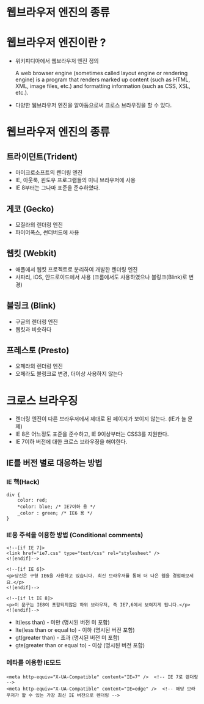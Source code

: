 웹브라우저 엔진의 종류
================

# 웹브라우저 엔진이란 ?
* 위키피디아에서 웹브라우저 엔진 정의

    A web browser engine (sometimes called layout engine or rendering engine) is a program that renders marked up content (such as HTML, XML, image files, etc.) and formatting information (such as CSS, XSL, etc.).

* 다양한 웹브라우저 엔진을 알아둠으로써 크로스 브라우징을 할 수 있다.

# 웹브라우저 엔진의 종류
## 트라이던트(Trident)
* 마이크로소프트의 렌더링 엔진
* IE, 아웃룩, 윈도우 프로그램들의 미니 브라우저에 사용
* IE 8부터는 그나마 표준을 준수하였다.

## 게코 (Gecko)
* 모질라의 렌더링 엔진
* 파이어폭스, 썬더버드에 사용

## 웹킷 (Webkit)
* 애플에서 웹킷 프로젝트로 분리하여 개발한 렌더링 엔진
* 사파리, iOS, 안드로이드에서 사용 (크롬에서도 사용하였으나 블링크(Blink)로 변경)

## 블링크 (Blink)
* 구글의 렌더링 엔진
* 웹킷과 비슷하다

## 프레스토 (Presto)
* 오페라의 렌더링 엔진
* 오페라도 블링크로 변경, 더이상 사용하지 않는다

# 크로스 브라우징
* 렌더링 엔진이 다른 브라우저에서 제대로 된 페이지가 보이지 않는다. (IE가 늘 문제)
* IE 8은 어느정도 표준을 준수하고, IE 9이상부터는 CSS3를 지원한다.
* IE 7이하 버전에 대한 크로스 브라우징을 해야한다.

## IE를 버전 별로 대응하는 방법
### IE 핵(Hack)
    div {
        color: red;
        *color: blue; /* IE7이하 용 */
        _color : green; /* IE6 용 */
    }

### IE용 주석을 이용한 방법 (Conditional comments)
    <!--[if IE 7]>
    <link href="ie7.css" type="text/css" rel="stylesheet" />
    <![endif]-->

    <!--[if IE 6]>
    <p>당신은 구형 IE6을 사용하고 있습니다. 최신 브라우저를 통해 더 나은 웹을 경험해보세요.</p>
    <![endif]-->

    <!--[if lt IE 8]>
    <p>이 문구는 IE8이 포함되지않은 하위 브라우저, 즉 IE7,6에서 보여지게 됩니다.</p>
    <![endif]-->

* lt(less than) - 미만 (명시된 버전 미 포함)
* lte(less than or equal to) - 이하 (명시된 버전 포함)
* gt(greater than) - 초과 (명시된 버전 미 포함)
* gte(greater than or equal to) - 이상 (명시된 버전 포함)

### 메타를 이용한 IE모드
    <meta http-equiv="X-UA-Compatible" content="IE=7" />  <!-- IE 7로 렌더링 -->
    <meta http-equiv="X-UA-Compatible" content="IE=edge" />  <!-- 해당 브라우저가 할 수 있는 가장 최신 IE 버전으로 렌더링 -->
